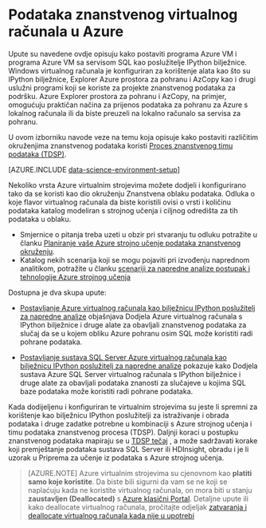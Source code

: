 <properties
    pageTitle="Podataka znanstvenog virtualnog računala u Azure | Microsoft Azure"
    description="Postavljanje prema gore na podataka znanstvenog virtualnog računala"
    services="machine-learning"
    documentationCenter=""
    authors="bradsev"
    manager="jhubbard" 
    editor="cgronlun"  />

<tags
    ms.service="machine-learning"
    ms.workload="data-services"
    ms.tgt_pltfrm="na"
    ms.devlang="na"
    ms.topic="article"
    ms.date="09/19/2016"
    ms.author="xibingao;bradsev" />

# <a name="data-science-virtual-machines-in-azure"></a>Podataka znanstvenog virtualnog računala u Azure

Upute su navedene ovdje opisuju kako postaviti programa Azure VM i programa Azure VM sa servisom SQL kao poslužitelje IPython bilježnice. Windows virtualnog računala je konfiguriran za korištenje alata kao što su IPython bilježnice, Explorer Azure prostora za pohranu i AzCopy kao i drugi uslužni programi koji se koriste za projekte znanstvenog podataka za podršku. Azure Explorer prostora za pohranu i AzCopy, na primjer, omogućuju praktičan načina za prijenos podataka za pohranu za Azure s lokalnog računala ili da biste preuzeli na lokalno računalo sa servisa za pohranu. 

U ovom izborniku navode veze na temu koja opisuje kako postaviti različitim okruženjima znanstvenog podataka koristi [Proces znanstvenog timu podataka (TDSP)](data-science-process-overview.md).

[AZURE.INCLUDE [data-science-environment-setup](../../includes/cap-setup-environments.md)]

Nekoliko vrsta Azure virtualnim strojevima možete dodjeli i konfigurirano tako da se koristi kao dio okruženju Znanstvena oblaku podataka. Odluka o koje flavor virtualnog računala da biste koristili ovisi o vrsti i količinu podataka katalog modeliran s strojnog učenja i ciljnog odredišta za tih podataka u oblaku. 

* Smjernice o pitanja treba uzeti u obzir pri stvaranju tu odluku potražite u članku [Planiranje vaše Azure strojno učenje podataka znanstvenog okruženju](machine-learning-data-science-plan-your-environment.md). 
* Katalog nekih scenarija koji se mogu pojaviti pri izvođenju naprednom analitikom, potražite u članku [scenariji za napredne analize postupak i tehnologije Azure strojnog učenja](machine-learning-data-science-plan-sample-scenarios.md)

Dostupna je dva skupa upute:

* [Postavljanje Azure virtualnog računala kao bilježnicu IPython poslužitelj za napredne analize](machine-learning-data-science-setup-virtual-machine.md) objašnjava Dodjela Azure virtualnog računala s IPython bilježnice i druge alate za obavljali znanstvenog podataka za slučaj da se u kojem obliku Azure pohranu osim SQL može koristiti radi pohrane podataka.

* [Postavljanje sustava SQL Server Azure virtualnog računala kao bilježnicu IPython poslužitelj za napredne analize](machine-learning-data-science-setup-sql-server-virtual-machine.md) pokazuje kako Dodjela sustava Azure SQL Server virtualnog računala s IPython bilježnice i druge alate za obavljali podataka znanosti za slučajeve u kojima SQL baze podataka može koristiti radi pohrane podataka.

Kada dodijeljenu i konfiguriran te virtualnim strojevima su jeste li spremni za korištenje kao bilježnicu IPython poslužitelji za istraživanje i obrada podataka i druge zadatke potrebne u kombinaciji s Azure strojnog učenja i timu podataka znanstvenog procesa (TDSP). Daljnji koraci u postupku znanstvenog podataka mapiraju se u [TDSP tečaj](https://azure.microsoft.com/documentation/learning-paths/cortana-analytics-process/) , a može sadržavati korake koji premještanje podataka sustava SQL Server ili HDInsight, obradu i je li uzorak u Priprema za učenje iz podataka s Azure strojnog učenja.


> [AZURE.NOTE] Azure virtualnim strojevima su cjenovnom kao **platiti samo koje koristite**. Da biste bili sigurni da vam se ne koji se naplaćuju kada ne koristite virtualnog računala, on mora biti u stanju **zaustavljen (Deallocated)** s [Azure klasični Portal](http://manage.windowsazure.com/). Detaljne upute ili kako deallocate virtualnog računala, pročitajte odjeljak [zatvaranja i deallocate virtualnog računala kada nije u upotrebi](machine-learning-data-science-setup-virtual-machine.md#shutdown)
 
